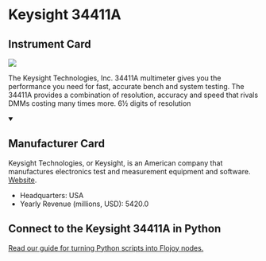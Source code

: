 
# Keysight 34411A

## Instrument Card

<img src="https://v5.airtableusercontent.com/v1/19/19/1691539200000/XXmJvkcU7N5uNBtiOYR_Lg/nOyVnaelH1eQScXaELxy7ae4nry_AkV8rTFeRRV5pI5u11oUXixvbXD-sgTQbFXXiERQkoCQ922YWx7il1drgW6wJUDt6FLfCMv5FDxn2Ic/_OrWWwCOrtvXwUazyBq5R9CjS18J3pVRfNEnyFJJQXc"/>
<p>The Keysight Technologies, Inc. 34411A multimeter gives you the performance you need for fast, accurate bench and system testing. The 34411A provides a combination of resolution, accuracy and speed that rivals DMMs costing many times more. 6½ digits of resolution</p>

<details open>
<summary><h2>Manufacturer Card</h2></summary>

Keysight Technologies, or Keysight, is an American company that manufactures electronics test and measurement equipment and software. <a href="https://www.keysight.com/us/en/home.html">Website</a>.

<ul>
  <li>Headquarters: USA</li>
  <li>Yearly Revenue (millions, USD): 5420.0</li>
</ul>
</details>

## Connect to the Keysight 34411A in Python

[Read our guide for turning Python scripts into Flojoy nodes.](https://docs.flojoy.ai/custom-nodes/creating-custom-node/)


